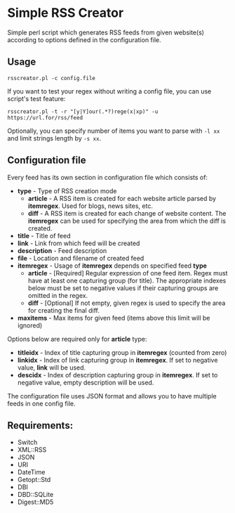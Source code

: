 # Simple RSS Creator

Simple perl script which generates RSS feeds from given website(s) according to options defined in the configuration file.

## Usage

`rsscreator.pl -c config.file` 

If you want to test your regex without writing a config file, you can use script's test feature:

`rsscreator.pl -t -r "[y|Y]our(.*?)rege(x|xp)" -u https://url.for/rss/feed`

Optionally, you can specify number of items you want to parse with `-l xx` and limit strings length by `-s xx`.

## Configuration file
Every feed has its own section in configuration file which consists of:

* **type** - Type of RSS creation mode
  * **article** - A RSS item is created for each website article parsed by **itemregex**. Used for blogs, news sites, etc.
  * **diff** - A RSS item is created for each change of website content. The **itemregex** can be used for specifying the area from which the diff is created.
* **title** - Title of feed
* **link** - Link from which feed will be created
* **description** - Feed description
* **file** - Location and filename of created feed
* **itemregex** - Usage of **itemregex** depends on specified feed **type**
  * **article** - [Required] Regular expression of one feed item. Regex must have at least one capturing group (for title). The appropriate indexes below must be set to negative values if their capturing groups are omitted in the regex.
  * **diff** - [Optional] If not empty, given regex is used to specify the area for creating the final diff.
* **maxitems** - Max items for given feed (items above this limit will be ignored)

Options below are required only for **article** type:

* **titleidx** - Index of title capturing group in **itemregex** (counted from zero)
* **linkidx** - Index of link capturing group in **itemregex**. If set to negative value, **link** will be used.
* **descidx** - Index of description capturing group in **itemregex**. If set to negative value, empty description will be used.

The configuration file uses JSON format and allows you to have multiple feeds in one config file.

## Requirements:
- Switch
- XML::RSS
- JSON
- URI
- DateTime
- Getopt::Std
- DBI
- DBD::SQLite
- Digest::MD5